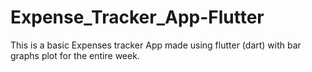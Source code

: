 # Expense_Tracker_App-Flutter
This is a basic Expenses tracker App made using flutter (dart) with bar graphs plot for the entire week.
